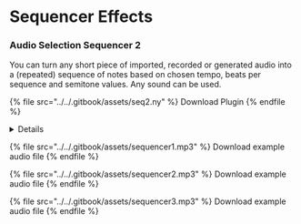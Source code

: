 # Sequencer Effects

### Audio Selection Sequencer 2

You can turn any short piece of imported, recorded or generated audio into a (repeated) sequence of notes based on chosen tempo, beats per sequence and semitone values. Any sound can be used.

{% file src="../../.gitbook/assets/seq2.ny" %}
Download Plugin
{% endfile %}

<details>

<summary>Details</summary>

Author: [David R.Sky](https://audionyq.com/david\_r\_sky)

Developed from the previous sequencers 1a and 1b (these can't be recommended due to the interface being too tall, and distortion problems). You can turn any short piece of imported, recorded or generated audio into a (repeated) sequence of notes based on chosen tempo, beats per sequence and semitone values. Any sound can be used (a guitar pluck or bell sound, cat meow, someone saying "hello", in fact - any sound). Comes with an 8-note default sequence already programmed in. Can also pan stereo audio, and transpose successive sequences. To generate a rest, use r, n, (), or a blank svp input line.

Parameters:

1. **Tempo:** \[beats per minute (default 210), beats per sequence (default 8), starting offset (beats) (default 0)]
2. **Pan stereo selection:** \[0 = no 1=yes (default)]
3. **Timing randomization:** \[0 - 100 plus or minus percent, default 0]
4. **Number of repeated randomized sequences:** \[0 - 8, default 0]
5. **Overall transpose value:** \[(default 0), then for successive measures (default 0 0 5 5 0 0 -5 -5)]
6. **Sequences to generate:** \[1 - 96, default 4]
7. **1st Semitone, volume, pan value\[s]:** \[default (0 1 0) (4 .5 .2) (7 .5 .8) (2 1 .5)]
8. **2nd SVP value\[s]:** \[default (12 .5 .8) (7 .5 .2) (4 1 1) r]
9. **3rd, 4th. 5th and 6th SVP value\[s]:** \[filled in by user]

</details>

{% file src="../../.gitbook/assets/sequencer1.mp3" %}
Download example audio file
{% endfile %}

{% file src="../../.gitbook/assets/sequencer2.mp3" %}
Download example audio file
{% endfile %}

{% file src="../../.gitbook/assets/sequencer3.mp3" %}
Download example audio file
{% endfile %}
